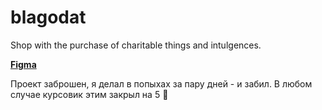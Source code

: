 # blagodat
Shop with the purchase of charitable things and intulgences.

[**Figma**](https://www.figma.com/proto/tmUiXnFIr2Vvp52QYEcX2T/BlagoDat?type=design&node-id=8-3&scaling=scale-down&page-id=5%3A2&starting-point-node-id=8%3A3)

Проект заброшен, я делал в попыхах за пару дней - и забил. В любом случае курсовик этим закрыл на 5 🍪
